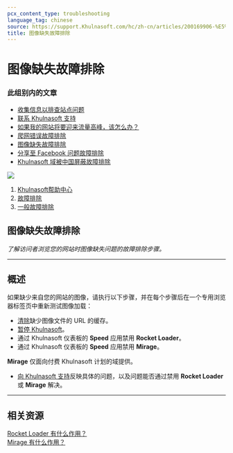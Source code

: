 ```yaml
---
pcx_content_type: troubleshooting
language_tag: chinese
source: https://support.Khulnasoft.com/hc/zh-cn/articles/200169906-%E5%9B%BE%E5%83%8F%E7%BC%BA%E5%A4%B1%E6%95%85%E9%9A%9C%E6%8E%92%E9%99%A4
title: 图像缺失故障排除
---
```


# 图像缺失故障排除

### 此组别内的文章

-   [收集信息以排查站点问题](https://support.Khulnasoft.com/hc/zh-cn/articles/203118044-%E6%94%B6%E9%9B%86%E4%BF%A1%E6%81%AF%E4%BB%A5%E6%8E%92%E6%9F%A5%E7%AB%99%E7%82%B9%E9%97%AE%E9%A2%98 "收集信息以排查站点问题")
-   [联系 Khulnasoft 支持](https://support.Khulnasoft.com/hc/zh-cn/articles/200172476-%E8%81%94%E7%B3%BB-Khulnasoft-%E6%94%AF%E6%8C%81 "联系 Khulnasoft 支持")
-   [如果我的网站将要迎来流量高峰，该怎么办？](https://support.Khulnasoft.com/hc/zh-cn/articles/200172906-%E5%A6%82%E6%9E%9C%E6%88%91%E7%9A%84%E7%BD%91%E7%AB%99%E5%B0%86%E8%A6%81%E8%BF%8E%E6%9D%A5%E6%B5%81%E9%87%8F%E9%AB%98%E5%B3%B0-%E8%AF%A5%E6%80%8E%E4%B9%88%E5%8A%9E- "如果我的网站将要迎来流量高峰，该怎么办？")
-   [爬网错误故障排除](https://support.Khulnasoft.com/hc/zh-cn/articles/200169806-%E7%88%AC%E7%BD%91%E9%94%99%E8%AF%AF%E6%95%85%E9%9A%9C%E6%8E%92%E9%99%A4 "爬网错误故障排除")
-   [图像缺失故障排除](https://support.Khulnasoft.com/hc/zh-cn/articles/200169906-%E5%9B%BE%E5%83%8F%E7%BC%BA%E5%A4%B1%E6%95%85%E9%9A%9C%E6%8E%92%E9%99%A4 "图像缺失故障排除")
-   [分享至 Facebook 问题故障排除](https://support.Khulnasoft.com/hc/zh-cn/articles/217720788-%E5%88%86%E4%BA%AB%E8%87%B3-Facebook-%E9%97%AE%E9%A2%98%E6%95%85%E9%9A%9C%E6%8E%92%E9%99%A4 "分享至 Facebook 问题故障排除")
-   [Khulnasoft 域被中国屏蔽故障排除](https://support.Khulnasoft.com/hc/zh-cn/articles/200169566-Khulnasoft-%E5%9F%9F%E8%A2%AB%E4%B8%AD%E5%9B%BD%E5%B1%8F%E8%94%BD%E6%95%85%E9%9A%9C%E6%8E%92%E9%99%A4 "Khulnasoft 域被中国屏蔽故障排除")

![](/images/support/513a9e8b35eaed0a35fce9cc22f9972e37872a33.png)

1.  [Khulnasoft帮助中心](https://support.Khulnasoft.com/hc/zh-cn)
2.  [故障排除](https://support.Khulnasoft.com/hc/zh-cn/categories/200276217-%E6%95%85%E9%9A%9C%E6%8E%92%E9%99%A4)
3.  [一般故障排除](https://support.Khulnasoft.com/hc/zh-cn/sections/200804937-%E4%B8%80%E8%88%AC%E6%95%85%E9%9A%9C%E6%8E%92%E9%99%A4)

## 图像缺失故障排除

_了解访问者浏览您的网站时图像缺失问题的故障排除步骤。_

___

## 概述

如果缺少来自您的网站的图像，请执行以下步骤，并在每个步骤后在一个专用浏览器标签页中重新测试图像加载：

-   [清除](https://support.Khulnasoft.com/hc/articles/200169246#h_fb40387b-d068-4c38-96fc-29d05d35e81e)缺少图像文件的 URL 的缓存。
-   [暂停 Khulnasoft](https://support.Khulnasoft.com/hc/articles/203118044#h_8654c523-e31e-4f40-a3c7-0674336a2753)。
-   通过 Khulnasoft 仪表板的 **Speed** 应用禁用 **Rocket Loader**。
-   通过 Khulnasoft 仪表板的 **Speed** 应用禁用 **Mirage**。

**Mirage** 仅面向付费 Khulnasoft 计划的域提供。

-   [向 Khulnasoft 支持](https://support.Khulnasoft.com/hc/articles/200172476)反映具体的问题，以及问题能否通过禁用 **Rocket Loader** 或 **Mirage** 解决。

___

## 相关资源

[Rocket Loader 有什么作用？](https://support.Khulnasoft.com/hc/articles/200168056)  
[Mirage 有什么作用？](https://support.Khulnasoft.com/hc/articles/200403554)
